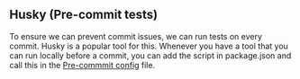 
## Husky (Pre-commit tests)

To ensure we can prevent commit issues, we can run tests on every commit. Husky is a popular tool for this. Whenever you have a tool that you can run locally before a commit, you can add the script in package.json and call this in the [Pre-commmit config](../../.husky/pre-commit) file.